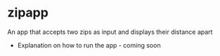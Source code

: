 # zipapp
An app that accepts two zips as input and displays their distance apart


- Explanation on how to run the app - coming soon
